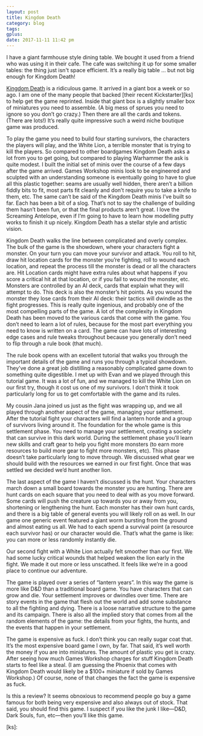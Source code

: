 ```yaml
---
layout: post
title: Kingdom Death
category: blog
tags:
gplus:
date: 2017-11-11 11:42 pm
---
```


I have a giant farmhouse style dining table. We bought it used from a friend who was using it in their cafe. The cafe was switching it up for some smaller tables: the thing just isn't space efficient. It’s a really big table … but not big enough for Kingdom Death!

[Kingdom Death][kd] is a ridiculous game. It arrived in a giant box a week or so ago. I am one of the many people that backed [their recent Kickstarter][ks] to help get the game reprinted. Inside that giant box is a slightly smaller box of miniatures you need to assemble. (A big mess of sprues you need to ignore so you don’t go crazy.) Then there are all the cards and tokens. (There are lots!) It’s really quite impressive such a weird niche boutique game was produced.

To play the game you need to build four starting survivors, the characters the players will play, and the White Lion, a terrible monster that is trying to kill the players. So compared to other boardgames Kingdom Death asks a lot from you to get going, but compared to playing Warhammer the ask is quite modest. I built the initial set of minis over the course of a few days after the game arrived. Games Workshop minis look to be engineered and sculpted with an understanding someone is eventually going to have to glue all this plastic together: seams are usually well hidden, there aren’t a billion fiddly bits to fit, most parts fit cleanly and don’t require you to take a knife to them, etc. The same can’t be said of the Kingdom Death minis I’ve built so far. Each has been a bit of a slog. That’s not to say the challenge of building them hasn’t been fun, or that the final products aren’t great. I love the Screaming Antelope, even if I’m going to have to learn how modelling putty works to finish it up nicely. Kingdom Death has a stellar style and artistic vision.

Kingdom Death walks the line between complicated and overly complex. The bulk of the game is the showdown, where your characters fight a monster. On your turn you can move your survivor and attack. You roll to hit, draw hit location cards for the monster you’re fighting, roll to wound each location, and repeat the process till the monster is dead or all the characters are. Hit Location cards might have extra rules about what happens if you score a critical hit at that location, or if you fail to wound the monster, etc. Monsters are controlled by an AI deck, cards that explain what they will attempt to do. This deck is also the monster’s hit points. As you wound the monster they lose cards from their AI deck: their tactics will dwindle as the fight progresses. This is really quite ingenious, and probably one of the most compelling parts of the game. A lot of the complexity in Kingdom Death has been moved to the various cards that come with the game. You don’t need to learn a lot of rules, because for the most part everything you need to know is written on a card. The game can have lots of interesting edge cases and rule tweaks throughout because you generally don’t need to flip through a rule book (that much).

The rule book opens with an excellent tutorial that walks you through the important details of the game and runs you through a typical showdown. They’ve done a great job distilling a reasonably complicated game down to something quite digestible. I met up with Evan and we played through this tutorial game. It was a lot of fun, and we managed to kill the White Lion on our first try, though it cost us one of my survivors. I don’t think it took particularly long for us to get comfortable with the game and its rules.

My cousin Jana joined us just as the fight was wrapping up, and we all played through another aspect of the game, managing your settlement. After the tutorial fight your characters will find a lantern horde and a group of survivors living around it. The foundation for the whole game is this settlement phase. You need to manage your settlement, creating  a society that can survive in this dark world. During the settlement phase you’ll learn new skills and craft gear to help you fight more monsters (to earn more resources to build more gear to fight more monsters, etc). This phase doesn’t take particularly long to move through. We discussed what gear we should build with the resources we earned in our first fight. Once that was settled we decided we’d hunt another lion.

The last aspect of the game I haven’t discussed is the hunt. Your characters march down a small board towards the monster you are hunting. There are hunt cards on each square that you need to deal with as you move forward. Some cards will push the creature up towards you or away from you, shortening or lengthening the hunt. Each monster has their own hunt cards, and there is a big table of general events you will likely roll on as well. In our game one generic event featured a giant worm bursting from the ground and almost eating us all. We had to each spend a survival point (a resource each survivor has) or our character would die. That’s what the game is like: you can more or less randomly instantly die.

Our second fight with a White Lion actually felt smoother than our first. We had some lucky critical wounds that helped weaken the lion early in the fight. We made it out more or less unscathed. It feels like we’re in a good place to continue our adventure.

The game is played over a series of “lantern years”. In this way the game is more like D&D than a traditional board game. You have characters that can grow and die. Your settlement improves or dwindles over time. There are story events in the game that flesh out the world and add some substance to all the fighting and dying. There is a loose narrative structure to the game and its campaign. There is also all the implied story that comes from all the random elements of the game: the details from your fights, the hunts, and the events that happen in your settlement.

The game is expensive as fuck. I don’t think you can really sugar coat that. It’s the most expensive board game I own, by far. That said, it’s well worth the money if you are into miniatures. The amount of plastic you get is crazy. After seeing how much Games Workshop charges for stuff Kingdom Death starts to feel like a steal. (I am guessing the Phoenix that comes with Kingdom Death would likely be a $100+ miniature if sold by Games Workshop.) Of course, none of that changes the fact the game is expensive as fuck.

Is this a review? It seems obnoxious to recommend people go buy a game famous for both being very expensive and also always out of stock. That said, you should find this game. I suspect if you like the junk I like—D&D, Dark Souls, fun, etc—then you’ll like this game.

[kd]: http://kingdomdeath.com/
[ks]: 
